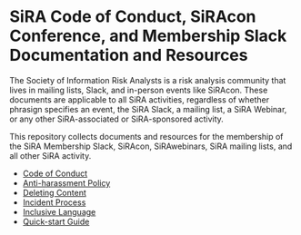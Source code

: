 # SiRA Code of Conduct, SiRAcon Conference, and Membership Slack Documentation and Resources

The Society of Information Risk Analysts is a risk analysis community that lives in mailing lists, Slack, and in-person events like SiRAcon. These documents are applicable to all SiRA activities, regardless of whether phrasign specifies an event, the SiRA Slack, a mailing list, a SiRA Webinar, or any other SiRA-associated or SiRA-sponsored activity.

This repository collects documents and resources for the membership of the SiRA Membership Slack, SiRAcon, SiRAwebinars, SiRA mailing lists, and all other SiRA activity.

- [Code of Conduct](https://github.com/societyinforisk/code-of-conduct/blob/master/code-of-conduct.md)
- [Anti-harassment Policy](https://github.com/societyinforisk/code-of-conduct/blob/anti-harassment.md)
- [Deleting Content](https://github.com/societyinforisk/code-of-conduct/blob/master/deleting-content.md)
- [Incident Process](https://github.com/societyinforisk/code-of-conduct/blob/master/incident-process.md)
- [Inclusive Language](https://github.com/societyinforisk/code-of-conduct/blob/master/inclusive-language.md)
- [Quick-start Guide](https://github.com/societyinforisk/code-of-conduct/blob/main/sira-quick-start-guide.md)
